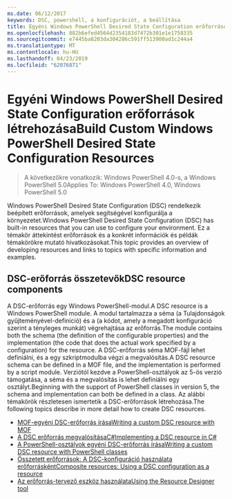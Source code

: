 ```yaml
---
ms.date: 06/12/2017
keywords: DSC, powershell, a konfigurációt, a beállítása
title: Egyéni Windows PowerShell Desired State Configuration erőforrások létrehozása
ms.openlocfilehash: 882b6efed4564d2354183d7472b301e1e1758335
ms.sourcegitcommit: e7445ba8203da304286c591ff513900ad1c244a4
ms.translationtype: MT
ms.contentlocale: hu-HU
ms.lasthandoff: 04/23/2019
ms.locfileid: "62076871"
---
```

# <a name="build-custom-windows-powershell-desired-state-configuration-resources"></a><span data-ttu-id="31680-103">Egyéni Windows PowerShell Desired State Configuration erőforrások létrehozása</span><span class="sxs-lookup"><span data-stu-id="31680-103">Build Custom Windows PowerShell Desired State Configuration Resources</span></span>

> <span data-ttu-id="31680-104">A következőkre vonatkozik: Windows PowerShell 4.0-s, a Windows PowerShell 5.0</span><span class="sxs-lookup"><span data-stu-id="31680-104">Applies To: Windows PowerShell 4.0, Windows PowerShell 5.0</span></span>

<span data-ttu-id="31680-105">Windows PowerShell Desired State Configuration (DSC) rendelkezik beépített erőforrások, amelyek segítségével konfigurálja a környezetet.</span><span class="sxs-lookup"><span data-stu-id="31680-105">Windows PowerShell Desired State Configuration (DSC) has built-in resources that you can use to configure your environment.</span></span> <span data-ttu-id="31680-106">Ez a témakör áttekintést erőforrások és a konkrét információk és példák témakörökre mutató hivatkozásokat.</span><span class="sxs-lookup"><span data-stu-id="31680-106">This topic provides an overview of developing resources and links to topics with specific information and examples.</span></span>

## <a name="dsc-resource-components"></a><span data-ttu-id="31680-107">DSC-erőforrás összetevők</span><span class="sxs-lookup"><span data-stu-id="31680-107">DSC resource components</span></span>

<span data-ttu-id="31680-108">A DSC-erőforrás egy Windows PowerShell-modul.</span><span class="sxs-lookup"><span data-stu-id="31680-108">A DSC resource is a Windows PowerShell module.</span></span> <span data-ttu-id="31680-109">A modul tartalmazza a séma (a Tulajdonságok gyűjteményével-definíció) és a (a kódot, amely a megadott konfiguráció szerint a tényleges munkát) végrehajtása az erőforrás.</span><span class="sxs-lookup"><span data-stu-id="31680-109">The module contains both the schema (the definition of the configurable properties) and the implementation (the code that does the actual work specified by a configuration) for the resource.</span></span> <span data-ttu-id="31680-110">A DSC-erőforrás séma MOF-fájl lehet definiálni, és a egy szkriptmodulba végzi a megvalósítás.</span><span class="sxs-lookup"><span data-stu-id="31680-110">A DSC resource schema can be defined in a MOF file, and the implementation is performed by a script module.</span></span> <span data-ttu-id="31680-111">Verziótól kezdve a PowerShell-osztályok az 5-ös verzió támogatása, a séma és a megvalósítás is lehet definiálni egy osztályt.</span><span class="sxs-lookup"><span data-stu-id="31680-111">Beginning with the support of PowerShell classes in version 5, the schema and implementation can both be defined in a class.</span></span> <span data-ttu-id="31680-112">Az alábbi témakörök részletesen ismertetik a DSC-erőforrások létrehozása.</span><span class="sxs-lookup"><span data-stu-id="31680-112">The following topics describe in more detail how to create DSC resources.</span></span>

* [<span data-ttu-id="31680-113">MOF-egyéni DSC-erőforrás írása</span><span class="sxs-lookup"><span data-stu-id="31680-113">Writing a custom DSC resource with MOF</span></span>](authoringResourceMOF.md)
* [<span data-ttu-id="31680-114">A DSC erőforrás megvalósításaC#</span><span class="sxs-lookup"><span data-stu-id="31680-114">Implementing a DSC resource in C#</span></span>](authoringResourceMofCS.md)
* [<span data-ttu-id="31680-115">A PowerShell-osztályok egyéni DSC-erőforrás írása</span><span class="sxs-lookup"><span data-stu-id="31680-115">Writing a custom DSC resource with PowerShell classes</span></span>](authoringResourceClass.md)
* [<span data-ttu-id="31680-116">Összetett erőforrások: A DSC-konfiguráció használata erőforrásként</span><span class="sxs-lookup"><span data-stu-id="31680-116">Composite resources: Using a DSC configuration as a resource</span></span>](authoringResourceComposite.md)
* [<span data-ttu-id="31680-117">Az erőforrás-tervező eszköz használata</span><span class="sxs-lookup"><span data-stu-id="31680-117">Using the Resource Designer tool</span></span>](../authoringResourceMofDesigner.md)
